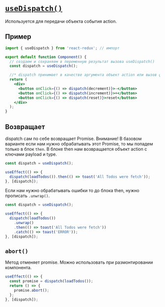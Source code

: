 # [`useDispatch()`](../index.md)

Используется для передачи объекта события action.

## Пример

```jsx
import { useDispatch } from 'react-redux'; // импорт

export default function Component() {
  // создаем и сохраняем в переменную результат вызова useDispatch()
  const dispatch = useDispatch();

  //* dispatch принимает в качестве аргумента объект action или вызов функции action creator
  return (
    <div>
      <button onClick={() => dispatch(decrement)}>-</button>
      <button onClick={() => dispatch(increment)}>+</button>
      <button onClick={() => dispatch(reset)}>reset</button>
    </div>
  );
}
```

## Возвращает

dispatch сам по себе возвращает Promise. Внимание! В базовом варианте если нам нужно обрабатывать этот Promise, то мы попадем только в блок `then`. В блоке then нам возвращается объект action с ключами payload и type.

```jsx
const dispatch = useDispatch();

useEffect(() => {
  dispatch(loadTodos()).then(() => toast('All Todos were fetch'));
}, [dispatch]);
```

Если нам нужно обрабатывать ошибки то до блока then, нужно прописать `.unwrap()`.

```jsx
const dispatch = useDispatch();

useEffect(() => {
  dispatch(loadTodos())
    .unwrap()
    .then(() => toast('All Todos were fetch'))
    .catch(() => toast('ERROR'));
}, [dispatch]);
```

## `abort()`

Метод отменяет promise. Можно использовать при размонтировании компонента.

```jsx
useEffect(() => {
  const promise = dispatch(loadTodos());
  return () => {
    promise.abort();
  };
}, [dispatch]);
```
